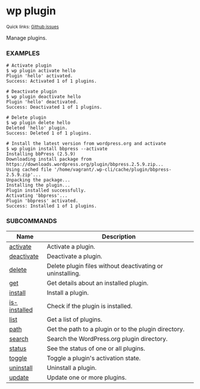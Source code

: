 # wp plugin

<small>Quick links: <a href="https://github.com/issues?q=is%3Aopen+label%3Acommand%3Aplugin+sort%3Aupdated-desc+org%3Awp-cli">Github issues</a></small>

Manage plugins.

### EXAMPLES

    # Activate plugin
    $ wp plugin activate hello
    Plugin 'hello' activated.
    Success: Activated 1 of 1 plugins.

    # Deactivate plugin
    $ wp plugin deactivate hello
    Plugin 'hello' deactivated.
    Success: Deactivated 1 of 1 plugins.

    # Delete plugin
    $ wp plugin delete hello
    Deleted 'hello' plugin.
    Success: Deleted 1 of 1 plugins.

    # Install the latest version from wordpress.org and activate
    $ wp plugin install bbpress --activate
    Installing bbPress (2.5.9)
    Downloading install package from https://downloads.wordpress.org/plugin/bbpress.2.5.9.zip...
    Using cached file '/home/vagrant/.wp-cli/cache/plugin/bbpress-2.5.9.zip'...
    Unpacking the package...
    Installing the plugin...
    Plugin installed successfully.
    Activating 'bbpress'...
    Plugin 'bbpress' activated.
    Success: Installed 1 of 1 plugins.



### SUBCOMMANDS

<table>
	<thead>
	<tr>
		<th>Name</th>
		<th>Description</th>
	</tr>
	</thead>
	<tbody>
		<tr>
			<td><a href="https://developer.wordpress.org/cli/commands/plugin/activate/">activate</a></td>
			<td>Activate a plugin.</td>
		</tr>
		<tr>
			<td><a href="https://developer.wordpress.org/cli/commands/plugin/deactivate/">deactivate</a></td>
			<td>Deactivate a plugin.</td>
		</tr>
		<tr>
			<td><a href="https://developer.wordpress.org/cli/commands/plugin/delete/">delete</a></td>
			<td>Delete plugin files without deactivating or uninstalling.</td>
		</tr>
		<tr>
			<td><a href="https://developer.wordpress.org/cli/commands/plugin/get/">get</a></td>
			<td>Get details about an installed plugin.</td>
		</tr>
		<tr>
			<td><a href="https://developer.wordpress.org/cli/commands/plugin/install/">install</a></td>
			<td>Install a plugin.</td>
		</tr>
		<tr>
			<td><a href="https://developer.wordpress.org/cli/commands/plugin/is-installed/">is-installed</a></td>
			<td>Check if the plugin is installed.</td>
		</tr>
		<tr>
			<td><a href="https://developer.wordpress.org/cli/commands/plugin/list/">list</a></td>
			<td>Get a list of plugins.</td>
		</tr>
		<tr>
			<td><a href="https://developer.wordpress.org/cli/commands/plugin/path/">path</a></td>
			<td>Get the path to a plugin or to the plugin directory.</td>
		</tr>
		<tr>
			<td><a href="https://developer.wordpress.org/cli/commands/plugin/search/">search</a></td>
			<td>Search the WordPress.org plugin directory.</td>
		</tr>
		<tr>
			<td><a href="https://developer.wordpress.org/cli/commands/plugin/status/">status</a></td>
			<td>See the status of one or all plugins.</td>
		</tr>
		<tr>
			<td><a href="https://developer.wordpress.org/cli/commands/plugin/toggle/">toggle</a></td>
			<td>Toggle a plugin's activation state.</td>
		</tr>
		<tr>
			<td><a href="https://developer.wordpress.org/cli/commands/plugin/uninstall/">uninstall</a></td>
			<td>Uninstall a plugin.</td>
		</tr>
		<tr>
			<td><a href="https://developer.wordpress.org/cli/commands/plugin/update/">update</a></td>
			<td>Update one or more plugins.</td>
		</tr>
	</tbody>
</table>
